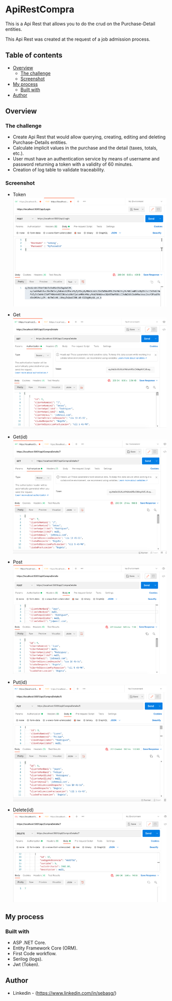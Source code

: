 # ApiRestCompra

This is a Api Rest that allows you to do the crud on the Purchase-Detail entities.

This Api Rest was created at the request of a job admission process.

## Table of contents

- [Overview](#overview)
  - [The challenge](#the-challenge)
  - [Screenshot](#screenshot)
- [My process](#my-process)
  - [Built with](#built-with)
- [Author](#author)

## Overview

### The challenge

- Create Api Rest that would allow querying, creating, editing and deleting Purchase-Details entities.
- Calculate implicit values ​​in the purchase and the detail (taxes, totals, etc.).
- User must have an authentication service by means of username and password returning a token with a validity of 60 minutes.
- Creation of log table to validate traceability.

### Screenshot

- Token
![img](./img_solution/token.png)

- Get
![img](./img_solution/get.png)

- Get(id)
![img](./img_solution/get_id.png)

- Post
![img](./img_solution/post.png)

- Put(id)
![img](./img_solution/put.png)

- Delete(id)
![img](./img_solution/delete.png)



## My process

### Built with

- ASP .NET Core.
- Entity Framework Core (ORM). 
- First Code workflow.
- Serilog (logs).
- Jwt (Token).

## Author

- Linkedin - (https://www.linkedin.com/in/sebasg/)


